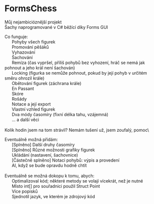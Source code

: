 # FormsChess
Můj nejambicióznější projekt\
Šachy naprogramované v C# běžící díky Forms GUI

 Co funguje:\
  &nbsp;&nbsp;&nbsp;&nbsp;&nbsp;&nbsp;Pohyby všech figurek\
  &nbsp;&nbsp;&nbsp;&nbsp;&nbsp;&nbsp;Promování pěšáků\
  &nbsp;&nbsp;&nbsp;&nbsp;&nbsp;&nbsp;Vyhazování\
  &nbsp;&nbsp;&nbsp;&nbsp;&nbsp;&nbsp;Šachování\
  &nbsp;&nbsp;&nbsp;&nbsp;&nbsp;&nbsp;Remíza (čas vypršel, příliš pohybů bez vyhození, hráč se nemá jak pohnout a jeho král není šachován)\
  &nbsp;&nbsp;&nbsp;&nbsp;&nbsp;&nbsp;Locking (figurka se nemůže pohnout, pokud by její pohyb v určitém směru ohrozil krále)\
  &nbsp;&nbsp;&nbsp;&nbsp;&nbsp;&nbsp;Obětování figurek (záchrana krále)\
  &nbsp;&nbsp;&nbsp;&nbsp;&nbsp;&nbsp;En Passant\
  &nbsp;&nbsp;&nbsp;&nbsp;&nbsp;&nbsp;Skóre\
  &nbsp;&nbsp;&nbsp;&nbsp;&nbsp;&nbsp;Rošády\
  &nbsp;&nbsp;&nbsp;&nbsp;&nbsp;&nbsp;Notace a její export\
  &nbsp;&nbsp;&nbsp;&nbsp;&nbsp;&nbsp;Vlastní vzhled figurek\
  &nbsp;&nbsp;&nbsp;&nbsp;&nbsp;&nbsp;Dva módy časomíry (fixní délka tahu, vzájemná)\
  &nbsp;&nbsp;&nbsp;&nbsp;&nbsp;&nbsp;... a další věci\
\
Kolik hodin jsem na tom strávil? Nemám tušení už, jsem zoufalý, pomoc\

Eventuálně možná přidám:\
&nbsp;&nbsp;&nbsp;&nbsp;&nbsp;&nbsp;[Splněno] Další druhy časomíry\
&nbsp;&nbsp;&nbsp;&nbsp;&nbsp;&nbsp;[Splněno] Různé možnosti grafiky figurek\
&nbsp;&nbsp;&nbsp;&nbsp;&nbsp;&nbsp;Ukládání (nastavení, šachovnice)\
&nbsp;&nbsp;&nbsp;&nbsp;&nbsp;&nbsp;[Částečně splněno] Notaci pohybů: výpis a provedení\
&nbsp;&nbsp;&nbsp;&nbsp;&nbsp;&nbsp;AI, když se bude opravdu hodně chtít\
\
Eventuálně se možná dokopu k tomu, abych:\
&nbsp;&nbsp;&nbsp;&nbsp;&nbsp;&nbsp;Optimalizoval kód; některé metody se volají vícekrát, než je nutné\
&nbsp;&nbsp;&nbsp;&nbsp;&nbsp;&nbsp;Místo int[] pro souřadnici použil Struct Point\
&nbsp;&nbsp;&nbsp;&nbsp;&nbsp;&nbsp;Více popisků\
&nbsp;&nbsp;&nbsp;&nbsp;&nbsp;&nbsp;Sjednotil jazyk, ve kterém je zdrojový kód
